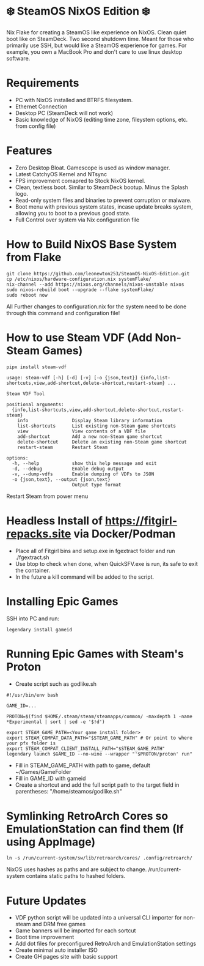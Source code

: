 # ❄️ SteamOS NixOS Edition ❄️
Nix Flake for creating a SteamOS like experience on NixOS. Clean quiet boot like on SteamDeck. Two second shutdown time. Meant for those who primarily use SSH, but would like a SteamOS experience for games. For example, you own a MacBook Pro and don't care to use linux desktop software.

# Requirements
* PC with NixOS installed and BTRFS filesystem.
* Ethernet Connection
* Desktop PC (SteamDeck will not work)
* Basic knowledge of NixOS (editing time zone, fileystem options, etc. from config file)

# Features
* Zero Desktop Bloat. Gamescope is used as window manager.
* Latest CatchyOS Kernel and NTsync
* FPS improvement comapred to Stock NixOS kernel.
* Clean, textless boot. Similar to SteamDeck bootup. Minus the Splash logo.
* Read-only system files and binaries to prevent corruption or malware.
* Boot menu with previous system states, incase update breaks system, allowing you to boot to a previous good state.
* Full Control over system via Nix configuration file


# How to Build NixOS Base System from Flake
```
git clone https://github.com/leonewton253/SteamOS-NixOS-Edition.git
cp /etc/nixos/hardware-configuration.nix systemFlake/
nix-channel --add https://nixos.org/channels/nixos-unstable nixos
sudo nixos-rebuild boot --upgrade --flake systemFlake/
sudo reboot now
```

All Further changes to configuration.nix for the system need to be done through this command and configuration file!

# How to use Steam VDF (Add Non-Steam Games)
```
pipx install steam-vdf

usage: steam-vdf [-h] [-d] [-v] [-o {json,text}] {info,list-shortcuts,view,add-shortcut,delete-shortcut,restart-steam} ...

Steam VDF Tool

positional arguments:
  {info,list-shortcuts,view,add-shortcut,delete-shortcut,restart-steam}
    info                Display Steam library information
    list-shortcuts      List existing non-Steam game shortcuts
    view                View contents of a VDF file
    add-shortcut        Add a new non-Steam game shortcut
    delete-shortcut     Delete an existing non-Steam game shortcut
    restart-steam       Restart Steam

options:
  -h, --help            show this help message and exit
  -d, --debug           Enable debug output
  -v, --dump-vdfs       Enable dumping of VDFs to JSON
  -o {json,text}, --output {json,text}
                        Output type format

```

Restart Steam from power menu

# Headless Install of https://fitgirl-repacks.site via Docker/Podman

* Place all of Fitgirl bins and setup.exe in fgextract folder and run ./fgextract.sh
* Use btop to check when done, when QuickSFV.exe is run, its safe to exit the container.
* In the future a kill command will be added to the script.

# Installing Epic Games
SSH into PC and run:
```
legendary install gameid
```

# Running Epic Games with Steam's Proton
* Create script such as godlike.sh
```
#!/usr/bin/env bash

GAME_ID=...

PROTON=$(find $HOME/.steam/steam/steamapps/common/ -maxdepth 1 -name *Experimental | sort | sed -e '$!d')

export STEAM_GAME_PATH=<Your game install folder>
export STEAM_COMPAT_DATA_PATH="$STEAM_GAME_PATH" # Or point to where your pfx folder is
export STEAM_COMPAT_CLIENT_INSTALL_PATH="$STEAM_GAME_PATH"
legendary launch $GAME_ID --no-wine --wrapper "'$PROTON/proton' run"
```
* Fill in STEAM_GAME_PATH with path to game, default ~/Games/GameFolder
* Fill in GAME_ID with gameid
* Create a shortcut and add the full script path to the target field in parentheses: "/home/steamos/godlike.sh"

# Symlinking RetroArch Cores so EmulationStation can find them (If using AppImage)
```
ln -s /run/current-system/sw/lib/retroarch/cores/ .config/retroarch/
```
NixOS uses hashes as paths and are subject to change. /run/current-system contains static paths to hashed folders. 

# Future Updates
* VDF python script will be updated into a universal CLI importer for non-steam and DRM free games
* Game banners will be imported for each sortcut
* Boot time improvement
* Add dot files for preconfigured RetroArch and EmulationStation settings
* Create minimal auto installer ISO
* Create GH pages site with basic support









